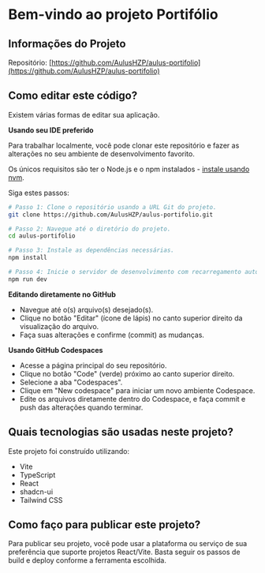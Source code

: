 
# Bem-vindo ao projeto Portifólio

## Informações do Projeto

Repositório: [https://github.com/AulusHZP/aulus-portifolio](https://github.com/AulusHZP/aulus-portifolio)

## Como editar este código?

Existem várias formas de editar sua aplicação.

**Usando seu IDE preferido**

Para trabalhar localmente, você pode clonar este repositório e fazer as alterações no seu ambiente de desenvolvimento favorito.

Os únicos requisitos são ter o Node.js e o npm instalados - [instale usando nvm](https://github.com/nvm-sh/nvm#installing-and-updating).

Siga estes passos:

```sh
# Passo 1: Clone o repositório usando a URL Git do projeto.
git clone https://github.com/AulusHZP/aulus-portifolio.git

# Passo 2: Navegue até o diretório do projeto.
cd aulus-portifolio

# Passo 3: Instale as dependências necessárias.
npm install

# Passo 4: Inicie o servidor de desenvolvimento com recarregamento automático e pré-visualização instantânea.
npm run dev
```

**Editando diretamente no GitHub**

- Navegue até o(s) arquivo(s) desejado(s).
- Clique no botão "Editar" (ícone de lápis) no canto superior direito da visualização do arquivo.
- Faça suas alterações e confirme (commit) as mudanças.

**Usando GitHub Codespaces**

- Acesse a página principal do seu repositório.
- Clique no botão "Code" (verde) próximo ao canto superior direito.
- Selecione a aba "Codespaces".
- Clique em "New codespace" para iniciar um novo ambiente Codespace.
- Edite os arquivos diretamente dentro do Codespace, e faça commit e push das alterações quando terminar.

## Quais tecnologias são usadas neste projeto?

Este projeto foi construído utilizando:

- Vite
- TypeScript
- React
- shadcn-ui
- Tailwind CSS

## Como faço para publicar este projeto?

Para publicar seu projeto, você pode usar a plataforma ou serviço de sua preferência que suporte projetos React/Vite. Basta seguir os passos de build e deploy conforme a ferramenta escolhida.
